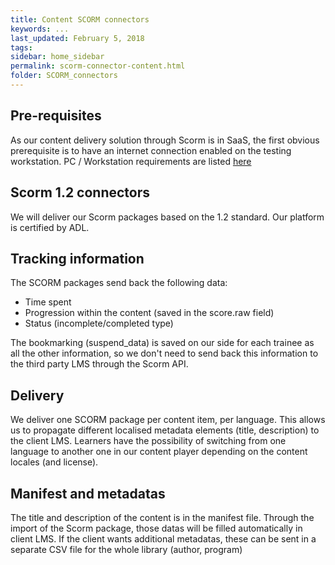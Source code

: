 ```yaml
---
title: Content SCORM connectors
keywords: ...
last_updated: February 5, 2018
tags:
sidebar: home_sidebar
permalink: scorm-connector-content.html
folder: SCORM_connectors
---
```


## Pre-requisites

As our content delivery solution through Scorm is in SaaS, the first obvious prerequisite is to have an internet connection enabled on the testing workstation. 
PC / Workstation requirements are listed [here](http://developers.crossknowledge.com/CKLS-prerequisites)


## Scorm 1.2 connectors

We will deliver our Scorm packages based on the 1.2 standard. Our platform is certified by ADL.

## Tracking information

The SCORM packages send back the following data:

* Time spent
* Progression within the content (saved in the score.raw field)
* Status (incomplete/completed type)

The bookmarking (suspend_data) is saved on our side for each trainee as all the other information, so we don't need to send back this information to the third party LMS through the Scorm API.


## Delivery

We deliver one SCORM package per content item, per language. This allows us to propagate different localised metadata elements (title, description) to the client LMS. Learners have the possibility of switching from one language to another one in our content player depending on the content locales (and license).

## Manifest and metadatas

The title and description of the content is in the manifest file. Through the import of the Scorm package, those datas will be filled automatically in client LMS. If the client wants additional metadatas, these can be sent in a separate CSV file for the whole library (author, program)

